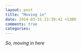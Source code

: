 ```yaml
---
layout: post
title: "Moving in"
date: 2014-03-31 23:39:42 +1300
comments: true
categories: 
---
```


_So, moving in here_
